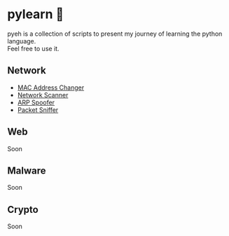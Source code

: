 # pylearn :snake:		

pyeh is a collection of scripts to present my journey of learning the python language.</br>
Feel free to use it.

## Network

* [MAC Address Changer](https://github.com/lulzeDD/python-tools/blob/main/mac_changer.py)
* [Network Scanner](https://github.com/lulzeDD/pyEH/blob/main/network_scan.py)
* [ARP Spoofer](https://github.com/lulzeDD/pyEH/blob/main/arp_spoofer.py)
* [Packet Sniffer](https://github.com/lulzeDD/pyEH/blob/main/pkt_sniffer.py)

## Web

Soon

## Malware

Soon

## Crypto

Soon

